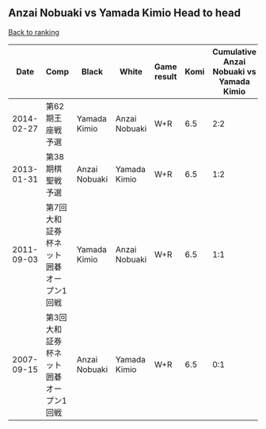 ## Anzai Nobuaki vs Yamada Kimio Head to head

[Back to ranking](../../index.md)




| **Date** | **Comp** | **Black** | **White** | **Game result** | **Komi** | **Cumulative Anzai Nobuaki vs Yamada Kimio** | **Anzai Nobuaki streak** | **Yamada Kimio streak** | 
| --- | --- | --- | --- | --- | --- | --- | --- | --- |
| 2014-02-27 | 第62期王座戦予選 | Yamada Kimio | Anzai Nobuaki | W+R | 6.5 | 2:2 | 1 | 0 | 
| 2013-01-31 | 第38期棋聖戦予選 | Anzai Nobuaki | Yamada Kimio | W+R | 6.5 | 1:2 | 0 | 1 | 
| 2011-09-03 | 第7回大和証券杯ネット囲碁オープン1回戦 | Yamada Kimio | Anzai Nobuaki | W+R | 6.5 | 1:1 | 1 | 0 | 
| 2007-09-15 | 第3回大和証券杯ネット囲碁オープン1回戦 | Anzai Nobuaki | Yamada Kimio | W+R | 6.5 | 0:1 | 0 | 1 |





